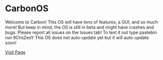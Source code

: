 # CarbonOS
Welcome to Carbon! This OS will have tons of features, a GUI, and so much more!
But keep in mind, the OS is still in beta and might have crashes and bugs.
Please report all issues on the Issues tab!
To test it out type pastebin run 9ChsZesY
This OS does not auto-update yet but it will auto-update soon!

[Visit Page](http://carbonos.tk/)
